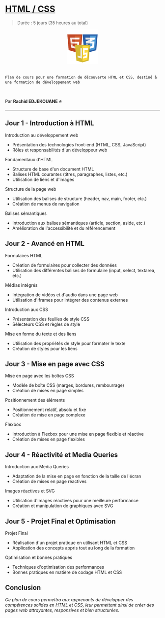 # [HTML / CSS](https://developer.mozilla.org/fr/docs/Learn/Getting_started_with_the_web/CSS_basics)

> Durée : 5 jours (35 heures au total)

<center>
<img src="./img/logo.png" alt="web" width="100">
</center>

<br>

    Plan de cours pour une formation de découverte HTML et CSS, destiné à une formation de développement web

<br>

Par **Rachid EDJEKOUANE ⭐️**

---

## Jour 1 - Introduction à HTML

Introduction au développement web

-   Présentation des technologies front-end (HTML, CSS, JavaScript)
-   Rôles et responsabilités d'un développeur web

Fondamentaux d'HTML

-   Structure de base d'un document HTML
-   Balises HTML courantes (titres, paragraphes, listes, etc.)
-   Utilisation de liens et d'images

Structure de la page web

-   Utilisation des balises de structure (header, nav, main, footer, etc.)
-   Création de menus de navigation

Balises sémantiques

-   Introduction aux balises sémantiques (article, section, aside, etc.)
-   Amélioration de l'accessibilité et du référencement

## Jour 2 - Avancé en HTML

Formulaires HTML

-   Création de formulaires pour collecter des données
-   Utilisation des différentes balises de formulaire (input, select, textarea, etc.)

Médias intégrés

-   Intégration de vidéos et d'audio dans une page web
-   Utilisation d'iframes pour intégrer des contenus externes

Introduction aux CSS

-   Présentation des feuilles de style CSS
-   Sélecteurs CSS et règles de style

Mise en forme du texte et des liens

-   Utilisation des propriétés de style pour formater le texte
-   Création de styles pour les liens

## Jour 3 - Mise en page avec CSS

Mise en page avec les boîtes CSS

-   Modèle de boîte CSS (marges, bordures, rembourrage)
-   Création de mises en page simples

Positionnement des éléments

-   Positionnement relatif, absolu et fixe
-   Création de mise en page complexe

Flexbox

-   Introduction à Flexbox pour une mise en page flexible et réactive
-   Création de mises en page flexibles

## Jour 4 - Réactivité et Media Queries

Introduction aux Media Queries

-   Adaptation de la mise en page en fonction de la taille de l'écran
-   Création de mises en page réactives

Images réactives et SVG

-   Utilisation d'images réactives pour une meilleure performance
-   Création et manipulation de graphiques avec SVG

## Jour 5 - Projet Final et Optimisation

Projet Final

-   Réalisation d'un projet pratique en utilisant HTML et CSS
-   Application des concepts appris tout au long de la formation

Optimisation et bonnes pratiques

-   Techniques d'optimisation des performances
-   Bonnes pratiques en matière de codage HTML et CSS

## Conclusion

_Ce plan de cours permettra aux apprenants de développer des compétences solides en HTML et CSS, leur permettant ainsi de créer des pages web attrayantes, responsives et bien structurées._
